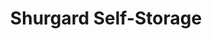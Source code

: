 ---
title: "Shurgard Self-Storage"
url: /pessac/shurgard-self-storage/
shop: location de stockage
---